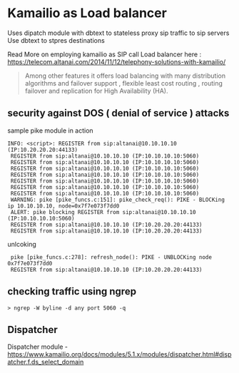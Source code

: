 # Kamailio as Load balancer 

Uses dipatch module with dbtext to stateless proxy sip traffic to sip servers 
Use dbtext to stpres destinations 

Read More on employing kamailio as SIP call Load balancer here : 
https://telecom.altanai.com/2014/11/12/telephony-solutions-with-kamailio/

> Among other features it offers load balancing with many distribution algorithms and failover support , 
>flexible least cost routing , routing failover and replication for High Availability (HA).

## security against DOS ( denial of service ) attacks

sample pike module in action
```
INFO: <script>: REGISTER from sip:altanai@10.10.10.10 (IP:10.20.20.20:44133)
 REGISTER from sip:altanai@10.10.10.10 (IP:10.10.10.10:5060)
 REGISTER from sip:altanai@10.10.10.10 (IP:10.10.10.10:5060)
 REGISTER from sip:altanai@10.10.10.10 (IP:10.10.10.10:5060)
 REGISTER from sip:altanai@10.10.10.10 (IP:10.10.10.10:5060)
 REGISTER from sip:altanai@10.10.10.10 (IP:10.10.10.10:5060)
 REGISTER from sip:altanai@10.10.10.10 (IP:10.10.10.10:5060)
 REGISTER from sip:altanai@10.10.10.10 (IP:10.10.10.10:5060)
 WARNING: pike [pike_funcs.c:151]: pike_check_req(): PIKE - BLOCKing ip 10.10.10.10, node=0x7f7e073f7dd0
 ALERT: pike blocking REGISTER from sip:altanai@10.10.10.10 (IP:10.10.10.10:5060)
 REGISTER from sip:altanai@10.10.10.10 (IP:10.20.20.20:44133)
 REGISTER from sip:altanai@10.10.10.10 (IP:10.20.20.20:44133)
``` 
unlcoking 
```
 pike [pike_funcs.c:278]: refresh_node(): PIKE - UNBLOCKing node 0x7f7e073f7dd0
 REGISTER from sip:altanai@10.10.10.10 (IP:10.20.20.20:44133)
```

## checking traffic using ngrep
```
> ngrep -W byline -d any port 5060 -q
```

## Dispatcher 


Dispatcher module - https://www.kamailio.org/docs/modules/5.1.x/modules/dispatcher.html#dispatcher.f.ds_select_domain